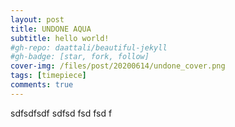 ```yaml
---
layout: post
title: UNDONE AQUA
subtitle: hello world!
#gh-repo: daattali/beautiful-jekyll
#gh-badge: [star, fork, follow]
cover-img: /files/post/20200614/undone_cover.png
tags: [timepiece]
comments: true
---
```


sdfsdfsdf sdfsd fsd fsd f
